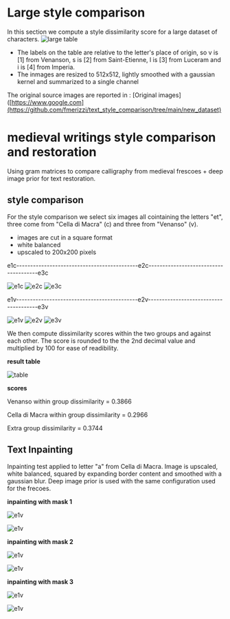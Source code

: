 # Large style comparison 
In this section we compute a style dissimilarity score for a large dataset of characters.
![large table](https://github.com/fmerizzi/text_style_comparison/blob/main/large_table.png)
 
  - The labels on the table are relative to the letter's place of origin, so v is [1] from Venanson, s is [2] from Saint-Etienne, l is [3] from Luceram and i is [4] from Imperia. 
  - The inmages are resized to 512x512, lightly smoothed with a gaussian kernel and summarized to a single channel
 
The original source images are reported in : [Original images]([https://www.google.com](https://github.com/fmerizzi/text_style_comparison/tree/main/new_dataset)
 
 
 
# medieval writings style comparison and restoration  
Using gram matrices to compare calligraphy from medieval frescoes + deep image prior for text restoration. 

## style comparison 
For the style comparison we select six images all cointaining the letters "et", three come from "Cella di Macra" (c) and three from "Venanso" (v).

 - images are cut in a square format 
 - white balanced 
 - upscaled to 200x200 pixels 


e1c--------------------------------------------e2c--------------------------------------e3c


![e1c](https://github.com/fmerizzi/text_style_comparison/blob/main/sample_images/e1c.png)
![e2c](https://github.com/fmerizzi/text_style_comparison/blob/main/sample_images/e2c.png)
![e3c](https://github.com/fmerizzi/text_style_comparison/blob/main/sample_images/e3c.png)


e1v--------------------------------------------e2v--------------------------------------e3v


![e1v](https://github.com/fmerizzi/text_style_comparison/blob/main/sample_images/e1v.png)
![e2v](https://github.com/fmerizzi/text_style_comparison/blob/main/sample_images/e2v.png)
![e3v](https://github.com/fmerizzi/text_style_comparison/blob/main/sample_images/e3v.png)

We then compute dissimilarity scores within the two groups and against each other. 
The score is rounded to the the 2nd decimal value and multiplied by 100 for ease of readibility. 

**result table**


![table](https://github.com/fmerizzi/text_style_comparison/blob/main/Screenshot_20221015_185331.png)

**scores**


Venanso within group dissimilarity = 0.3866

Cella di Macra within group dissimilarity = 0.2966

Extra group dissimilarity = 0.3744

## Text Inpainting 
Inpainting test applied to letter "a" from Cella di Macra. Image is upscaled, white balanced, squared by expanding border content and smoothed with a gaussian blur. 
Deep image prior is used with the same configuration used for the frecoes. 

**inpainting with mask 1**


![e1v](https://github.com/fmerizzi/text_style_comparison/blob/main/text_inpainting/inpaintingA_mask1summary.png)


![e1v](https://github.com/fmerizzi/text_style_comparison/blob/main/text_inpainting/res_mask1.png)


**inpainting with mask 2**


![e1v](https://github.com/fmerizzi/text_style_comparison/blob/main/text_inpainting/inpaintingA_mask2summary.png)


![e1v](https://github.com/fmerizzi/text_style_comparison/blob/main/text_inpainting/res_mask2.png)


**inpainting with mask 3**


![e1v](https://github.com/fmerizzi/text_style_comparison/blob/main/text_inpainting/inpaintingA_mask3summary.png)


![e1v](https://github.com/fmerizzi/text_style_comparison/blob/main/text_inpainting/res_mask3.png)

